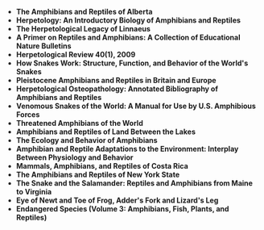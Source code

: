 <ul>
 <li><b><a target="_blank" href="https://github.com/manjunath5496/Herpetology-Books/blob/master/hep(1).pdf" style="text-decoration:none;">The Amphibians and Reptiles of Alberta</a></b></li>
  
<li><b><a target="_blank" href="https://github.com/manjunath5496/Herpetology-Books/blob/master/hep(2).pdf" style="text-decoration:none;">Herpetology: An Introductory Biology of Amphibians and Reptiles </a></b></li>  
  
<li><b><a target="_blank" href="https://github.com/manjunath5496/Herpetology-Books/blob/master/hep(3).pdf" style="text-decoration:none;">The Herpetological Legacy of Linnaeus</a></b></li>
                               
  <li><b><a target="_blank" href="https://github.com/manjunath5496/Herpetology-Books/blob/master/hep(5).pdf" style="text-decoration:none;">A Primer on Reptiles and Amphibians: A Collection of Educational Nature Bulletins</a></b></li>   

 <li><b><a target="_blank" href="https://github.com/manjunath5496/Herpetology-Books/blob/master/hep(6).pdf" style="text-decoration:none;"> Herpetological Review 40(1), 2009</a></b></li>
                <li><b><a target="_blank" href="https://github.com/manjunath5496/Herpetology-Books/blob/master/hep(7).pdf" style="text-decoration:none;">How Snakes Work: Structure, Function, and Behavior of the World's Snakes</a></b></li>  
         <li><b><a target="_blank" href="https://github.com/manjunath5496/Herpetology-Books/blob/master/hep(8).pdf" style="text-decoration:none;">Pleistocene Amphibians and Reptiles in Britain and Europe </a></b></li>                 
 <li><b><a target="_blank" href="https://github.com/manjunath5496/Herpetology-Books/blob/master/hep(9).pdf" style="text-decoration:none;">Herpetological Osteopathology: Annotated Bibliography of Amphibians and Reptiles </a></b></li>                              

 <li><b><a target="_blank" href="https://github.com/manjunath5496/Herpetology-Books/blob/master/hep(10).pdf" style="text-decoration:none;"> Venomous Snakes of the World: A Manual for Use by U.S. Amphibious Forces</a></b></li>
                
  <li><b><a target="_blank" href="https://github.com/manjunath5496/Herpetology-Books/blob/master/hep(11).pdf" style="text-decoration:none;"> Threatened Amphibians of the World</a></b></li>
 
<li><b><a target="_blank" href="https://github.com/manjunath5496/Herpetology-Books/blob/master/hep(12).pdf" style="text-decoration:none;">Amphibians and Reptiles of Land Between the Lakes</a></b></li>  
         <li><b><a target="_blank" href="https://github.com/manjunath5496/Herpetology-Books/blob/master/hep(13).pdf" style="text-decoration:none;">The Ecology and Behavior of Amphibians </a></b></li>                 
 <li><b><a target="_blank" href="https://github.com/manjunath5496/Herpetology-Books/blob/master/hep(14).pdf" style="text-decoration:none;">Amphibian and Reptile Adaptations to the Environment: Interplay Between Physiology and Behavior </a></b></li>                              

 <li><b><a target="_blank" href="https://github.com/manjunath5496/Herpetology-Books/blob/master/hep(15).pdf" style="text-decoration:none;"> Mammals, Amphibians, and Reptiles of Costa Rica</a></b></li>
                
  <li><b><a target="_blank" href="https://github.com/manjunath5496/Herpetology-Books/blob/master/hep(16).pdf" style="text-decoration:none;"> The Amphibians and Reptiles of New York State</a></b></li>
 
   <li><b><a target="_blank" href="https://github.com/manjunath5496/Herpetology-Books/blob/master/hep(17).pdf" style="text-decoration:none;"> The Snake and the Salamander: Reptiles and Amphibians from Maine to Virginia</a></b></li>
    <li><b><a target="_blank" href="https://github.com/manjunath5496/Herpetology-Books/blob/master/hep(4).rar" style="text-decoration:none;"> Eye of Newt and Toe of Frog, Adder's Fork and Lizard's Leg</a></b></li>

<li><b><a target="_blank" href="https://github.com/manjunath5496/Herpetology-Books/blob/master/hep(18).rar" style="text-decoration:none;"> Endangered Species (Volume 3: Amphibians, Fish, Plants, and Reptiles)</a></b></li>








</ul>
